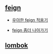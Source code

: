 ## [feign](https://github.com/summerlunaa/playground-java/tree/feign)

-  [우아한 feign 적용기](https://techblog.woowahan.com/2630/) 

- [feign 좀더 나아가기](https://techblog.woowahan.com/2657/)

## [lombok](https://github.com/summerlunaa/playground-java/tree/lombok)
